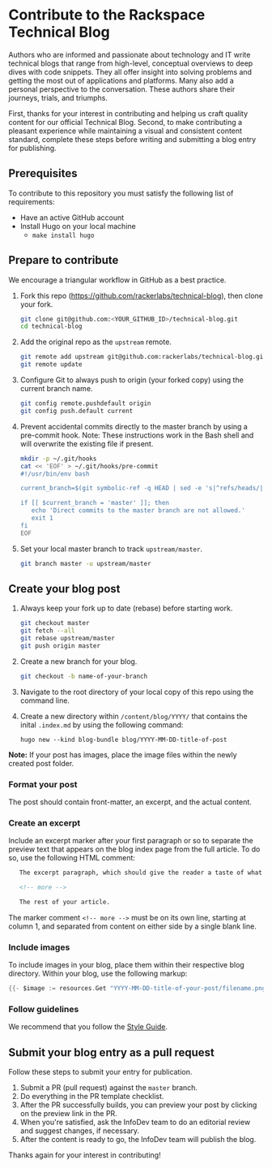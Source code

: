 # Contribute to the Rackspace Technical Blog

Authors who are informed and passionate about technology and IT write technical
blogs that range from high-level, conceptual overviews to deep dives with
code snippets. They all offer insight into solving problems and getting the most
out of applications and platforms. Many also add a personal perspective to the
conversation. These authors share their journeys, trials, and triumphs.

First, thanks for your interest in contributing and helping us craft quality
content for our official Technical Blog. Second, to make contributing
a pleasant experience while maintaining a visual and consistent content standard,
complete these steps before writing and submitting a blog entry for publishing.

## Prerequisites

To contribute to this repository you must satisfy the following list of requirements:

- Have an active GitHub account
- Install Hugo on your local machine
  -  ```make install hugo```

## Prepare to contribute

We encourage a triangular workflow in GitHub as a best practice.

1. Fork this repo (https://github.com/rackerlabs/technical-blog), then
   clone your fork.

   ```bash
   git clone git@github.com:<YOUR_GITHUB_ID>/technical-blog.git
   cd technical-blog

1. Add the original repo as the `upstream` remote.

   ```bash
   git remote add upstream git@github.com:rackerlabs/technical-blog.git
   git remote update
   ```

1. Configure Git to always push to origin (your forked copy) using the current branch name.

   ```bash
   git config remote.pushdefault origin
   git config push.default current
   ```

1. Prevent accidental commits directly to the master branch by using a pre-commit hook.
   Note: These instructions work in the Bash shell and will overwrite the existing file if present.

   ```bash
   mkdir -p ~/.git/hooks
   cat << 'EOF' > ~/.git/hooks/pre-commit
   #!/usr/bin/env bash

   current_branch=$(git symbolic-ref -q HEAD | sed -e 's|^refs/heads/||')

   if [[ $current_branch = 'master' ]]; then
      echo 'Direct commits to the master branch are not allowed.'
      exit 1
   fi
   EOF
   ```

1. Set your local master branch to track `upstream/master`.

   ```bash
   git branch master -u upstream/master
   ```

## Create your blog post

1. Always keep your fork up to date (rebase) before starting work.

      ```bash
      git checkout master
      git fetch --all
      git rebase upstream/master
      git push origin master

1. Create a new branch for your blog.

      ```bash
      git checkout -b name-of-your-branch
      ```
1. Navigate to the root directory of your local copy of this repo using the command line.

1. Create a new directory within ```/content/blog/YYYY/``` that contains the inital ```.index.md``` 
   by using the following command:
  
   ```hugo new --kind blog-bundle blog/YYYY-MM-DD-title-of-post```

**Note:** If your post has images,  place the image files within the newly created post folder.

### Format your post

The post should contain front-matter, an excerpt, and the actual content.

<!--- update this section when front matter is complete
##### Front-matter

Add Jekyll front-matter (or metadata) to the top of the file you created in
the previous step. for example:

```
---
layout: post
title: "Blog entry title"
date: YYYY-MM-DD 23:59
comments: true
author: Author(s) name(s)
published: true
authorIsRacker: true
#
# The *authorAvatar* and *bio* entires are optional, but include them if you can!
# The avatar must be a hosted image, such as a gravatar.
#
authorAvatar: 'https://www.gravatar.com/avatar/<insert hash for your headshot>'
bio: "<insert a sentence or two about yourself in first or third person>"
categories:
    - This Category
    - That Category
    - Other Category
#
# Use canonical entry if you are republishing a blog from another site, such as
# your personal blog.  Do  NOT republish without the author's explicit permission.
#
canonical: https://original-url.link.com/post-name/
metaTitle:
metaDescription:
ogTitle:
ogDescription:
#
# The following properties are OPTIONAL and affect the text and image that
# appear by default in link previews when sharing blog posts.
#
ogImage:
twitterCreator: "@your_twitter_handle" # NOTE: The quotes are required!
twitterDescription:
twitterTitle:
---
```


Make sure that the dates in the file name and front-matter match.

Available categories include the following:

- Ansible
- Architecture
- Automation
- AWS
- Azure
- Chef
- Cloud Files
- Cloud Monitoring
- Cloud-networks
- Cloud Servers
- Configuration Management
- Database
- Developers
- DevOps
- Docker
- Events
- General
- Java
- Jclouds
- Jenkins
- Mailgun
- Neutron
- NodeJS
- OpenStack
- Oracle
- Orchestration
- OSAD
- Private Cloud
- Python
- Salesforce
- SDK
- Security
- SQL Server

If no category fits, use *General*.

If you'd like to use a category that is not in the list, please send an email
to infodev@rackspace.com. To avoid being flooded with categories, which might apply
to only one or two blogs, we have automated throttling. However, notify us so
that we can discuss your ideas for a new category.
--->

### Create an excerpt

Include an excerpt marker after your first paragraph or so to separate the
preview text that appears on the blog index page from the full article. To do
so, use the following HTML comment:

```html
   The excerpt paragraph, which should give the reader a taste of what's to come.

   <!-- more -->

   The rest of your article.
```

The marker comment ``<!-- more -->`` must be on its own line, starting at
column 1, and separated from content on either side by a single blank line.

### Include images

To include images in your blog, place them within their respective blog
directory. Within your blog, use the following markup:

```go
{{- $image := resources.Get "YYYY-MM-DD-title-of-your-post/filename.png"-}}
```

### Follow guidelines

We recommend that you follow the [Style Guide](https://developer.rackspace.com/docs/style-guide/).

## Submit your blog entry as a pull request

Follow these steps to submit your entry for publication.

1. Submit a PR (pull request) against the `master` branch.
2. Do everything in the PR template checklist.
3. After the PR successfully builds, you can preview your post by clicking on the preview link in
   the PR.
4. When you're satisfied, ask the InfoDev team to do an editorial review and suggest changes, if
   necessary.
5. After the content is ready to go, the InfoDev team will publish the blog.

Thanks again for your interest in contributing!
